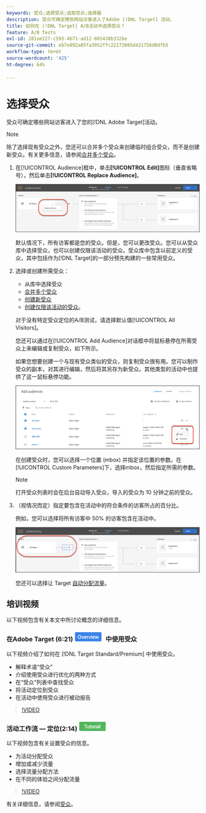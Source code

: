 ```yaml
---
keywords: 受众;选择受众;选取受众;选择器
description: 受众可确定哪些网站访客进入了Adobe [!DNL Target] 活动。
title: 如何在 [!DNL Target] A/B活动中选择受众？
feature: A/B Tests
exl-id: 281ae227-c593-4b71-ad12-865430b332be
source-git-commit: eb7e892a85fa3952ffc22172085d421756d0dfb5
workflow-type: tm+mt
source-wordcount: '425'
ht-degree: 64%

---
```


# 选择受众

受众可确定哪些网站访客进入了您的[!DNL Adobe Target]活动。

>[!NOTE]
>
>除了选择现有受众之外，您还可以合并多个受众来创建临时组合受众，而不是创建新受众。有关更多信息，请参阅[合并多个受众](/help/main/c-target/combining-multiple-audiences.md#concept_A7386F1EA4394BD2AB72399C225981E5)。

1. 在[!UICONTROL Audience]框中，单击&#x200B;**[!UICONTROL Edit]**&#x200B;图标（垂直省略号），然后单击&#x200B;**[!UICONTROL Replace Audience]**。

   ![“替换受众”选项](/help/main/c-activities/t-test-ab/t-test-create-ab/assets/replace-audience.png)

   默认情况下，所有访客都是您的受众。但是，您可以更改受众。您可以从受众库中选择受众，也可以创建仅限该活动的受众。受众库中包含以前定义的受众，其中包括作为[!DNL Target]的一部分预先构建的一些常用受众。

1. 选择或创建所需受众：

   * 从库中选择受众
   * [合并多个受众](/help/main/c-target/combining-multiple-audiences.md#concept_A7386F1EA4394BD2AB72399C225981E5)
   * [创建新受众](/help/main/c-target/c-audiences/create-audience.md#task_1D507519D3AD4390B507F188BD294DC1)
   * [创建仅限该活动的受众](/help/main/c-target/creating-activity-only-audience.md#concept_A6BADCF530ED4AE1852E677FEBE68483)。

   对于没有特定受众定位的A/B测试，请选择默认值[!UICONTROL All Visitors]。

   您还可以通过在[!UICONTROL Add Audience]对话框中将鼠标悬停在所需受众上来编辑或复制受众，如下所示。

   如果您想要创建一个与现有受众类似的受众，则复制受众很有用。您可以制作受众的副本，对其进行编辑，然后将其另存为新受众。其他类型的活动中也提供了这一鼠标悬停功能。

   ![受众悬停](/help/main/c-activities/t-test-ab/t-test-create-ab/assets/audience_picker_hover-new.png)

   在创建受众时，您可以选择一个位置 (mbox) 并指定该位置的参数。在[!UICONTROL Custom Parameters]下，选择mbox，然后指定所需的参数。

   >[!NOTE]
   >
   >打开受众列表时会在后台自动导入受众，导入的受众为 10 分钟之前的受众。

1. （视情况而定）指定要包含在活动中的符合条件的访客所占的百分比。

   例如，您可以选择将所有访客中 50% 的访客包含在活动中。

   ![受众百分比](/help/main/c-activities/t-test-ab/t-test-create-ab/assets/audperc-new.png)

   您还可以选择让 Target [自动分配流量](/help/main/c-activities/automated-traffic-allocation/automated-traffic-allocation.md#concept_A1407678796B4C569E94CBA8A9F7F5D4)。

## 培训视频

以下视频包含有关本文中所讨论概念的详细信息。

### 在Adobe Target (6:21) ![概述徽章](/help/main/assets/overview.png)中使用受众

以下视频介绍了如何在 [!DNL Target Standard/Premium] 中使用受众。

* 解释术语“受众”
* 介绍使用受众进行优化的两种方式
* 在“受众”列表中查找受众
* 将活动定位到受众
* 在活动中使用受众进行被动报告

>[!VIDEO](https://video.tv.adobe.com/v/30336?captions=chi_hans)

### 活动工作流 — 定位(2:14) ![教程徽章](/help/main/assets/tutorial.png)

以下视频包含有关设置受众的信息。

* 为活动分配受众
* 增加或减少流量
* 选择流量分配方法
* 在不同的体验之间分配流量

>[!VIDEO](https://video.tv.adobe.com/v/17385)

有关详细信息，请参阅[受众](/help/main/c-target/c-audiences/audiences.md#concept_65BE870D290E412D8BBF557EEA67C271)。
